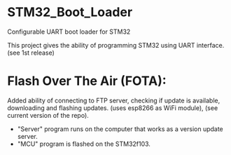 # STM32_Boot_Loader
Configurable UART boot loader for STM32

This project gives the ability of programming STM32 using UART interface. (see 1st release)

# Flash Over The Air (FOTA):
Added ability of connecting to FTP server, checking if update is available, downloading and flashing updates.
(uses esp8266 as WiFi module), (see current version of the repo).

* "Server" program runs on the computer that works as a version update server.
* "MCU" program is flashed on the STM32f103.
